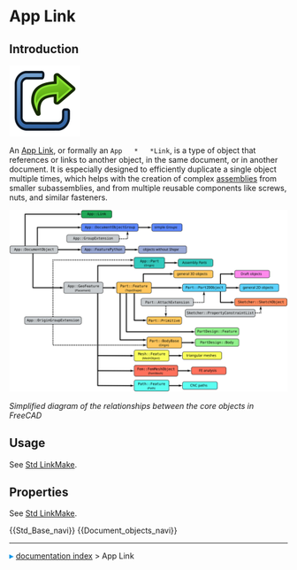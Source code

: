 # App Link
## Introduction

<img alt="" src=images/Link.svg  style="width   *32px;">

An [App Link](App_Link.md), or formally an `App   *   *Link`, is a type of object that references or links to another object, in the same document, or in another document. It is especially designed to efficiently duplicate a single object multiple times, which helps with the creation of complex [assemblies](assembly.md) from smaller subassemblies, and from multiple reusable components like screws, nuts, and similar fasteners.

<img alt="" src=images/FreeCAD_core_objects.svg  style="width   *800px;">



*Simplified diagram of the relationships between the core objects in FreeCAD*

## Usage

See [Std LinkMake](Std_LinkMake#Usage.md).

## Properties

See [Std LinkMake](Std_LinkMake#Properties.md).

 {{Std_Base_navi}} {{Document_objects_navi}}



---
![](images/Right_arrow.png) [documentation index](../README.md) > App Link
